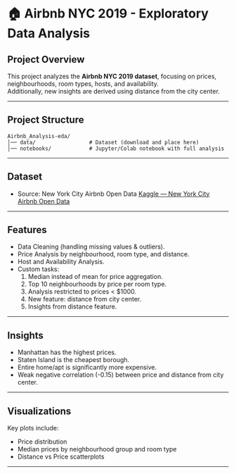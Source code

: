 # 🏠 Airbnb NYC 2019 - Exploratory Data Analysis

## Project Overview
This project analyzes the **Airbnb NYC 2019 dataset**, focusing on prices, neighbourhoods, room types, hosts, and availability.  
Additionally, new insights are derived using distance from the city center.

---
## Project Structure

```
Airbnb_Analysis-eda/
│── data/                 # Dataset (download and place here)
│── notebooks/            # Jupyter/Colab notebook with full analysis
```

----
## Dataset
* Source: New York City Airbnb Open Data
  [Kaggle — New York City Airbnb Open Data](https://www.kaggle.com/datasets/dgomonov/new-york-city-airbnb-open-data)
----

## Features
- Data Cleaning (handling missing values & outliers).
- Price Analysis by neighbourhood, room type, and distance.
- Host and Availability Analysis.
- Custom tasks:
  1. Median instead of mean for price aggregation.
  2. Top 10 neighbourhoods by price per room type.
  3. Analysis restricted to prices < $1000.
  4. New feature: distance from city center.
  5. Insights from distance feature.

---

## Insights
- Manhattan has the highest prices.
- Staten Island is the cheapest borough.
- Entire home/apt is significantly more expensive.
- Weak negative correlation (-0.15) between price and distance from city center.

---

## Visualizations
Key plots include:
- Price distribution
- Median prices by neighbourhood group and room type
- Distance vs Price scatterplots

---
